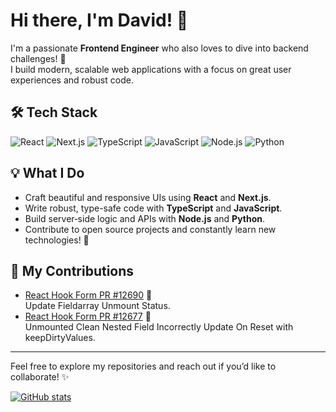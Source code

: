 # Hi there, I'm David! 👋

I'm a passionate **Frontend Engineer** who also loves to dive into backend challenges! 🚀  
I build modern, scalable web applications with a focus on great user experiences and robust code.

## 🛠️ Tech Stack

![React](https://img.shields.io/badge/React-20232A?style=flat&logo=react&logoColor=61DAFB)
![Next.js](https://img.shields.io/badge/Next.js-000000?style=flat&logo=next.js&logoColor=white)
![TypeScript](https://img.shields.io/badge/TypeScript-3178C6?style=flat&logo=typescript&logoColor=white)
![JavaScript](https://img.shields.io/badge/JavaScript-F7DF1E?style=flat&logo=javascript&logoColor=black)
![Node.js](https://img.shields.io/badge/Node.js-339933?style=flat&logo=node.js&logoColor=white)
![Python](https://img.shields.io/badge/Python-3776AB?style=flat&logo=python&logoColor=white)

## 💡 What I Do

- Craft beautiful and responsive UIs using **React** and **Next.js**.
- Write robust, type-safe code with **TypeScript** and **JavaScript**.
- Build server‑side logic and APIs with **Node.js** and **Python**.
- Contribute to open source projects and constantly learn new technologies! 🌱

## 🎉 My Contributions

- [React Hook Form PR #12690](https://github.com/react-hook-form/react-hook-form/pull/12690) 💪  
  Update Fieldarray Unmount Status.
- [React Hook Form PR #12677](https://github.com/react-hook-form/react-hook-form/pull/12677) 💪  
  Unmounted Clean Nested Field Incorrectly Update On Reset with keepDirtyValues.

---

Feel free to explore my repositories and reach out if you’d like to collaborate! ✨

[![GitHub stats](https://github-readme-stats.vercel.app/api?username=davidimk&show_icons=true&theme=default)](https://github.com/davidimk)
